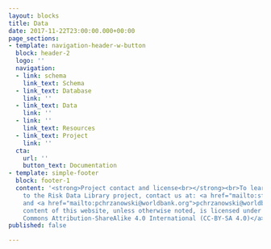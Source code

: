 ```yaml
---
layout: blocks
title: Data
date: 2017-11-22T23:00:00.000+00:00
page_sections:
- template: navigation-header-w-button
  block: header-2
  logo: ''
  navigation:
  - link: schema
    link_text: Schema
  - link_text: Database
    link: ''
  - link_text: Data
    link: ''
  - link: ''
    link_text: Resources
  - link_text: Project
    link: ''
  cta:
    url: ''
    button_text: Documentation
- template: simple-footer
  block: footer-1
  content: '<strong>Project contact and license<br></strong><br>To learn more or contribute
    to the Risk Data Library project, contact us at: <a href="mailto:sfraser@worldbank.org">sfraser@worldbank.org</a>
    and <a href="mailto:pchrzanowski@worldbank.org">pchrzanowski@worldbank.org</a><br><br>The
    content of this website, unless otherwise noted, is licensed under <a href="https://creativecommons.org/licenses/by-sa/4.0/legalcode">Creative
    Commons Attribution-ShareAlike 4.0 International (CC-BY-SA 4.0)</a>'
published: false

---
```

